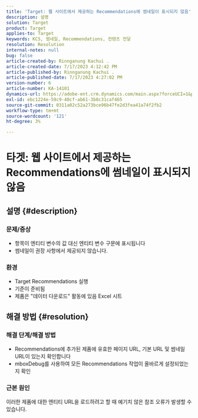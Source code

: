 ```yaml
---
title: 'Target: 웹 사이트에서 제공하는 Recommendations에 썸네일이 표시되지 않음'
description: 설명
solution: Target
product: Target
applies-to: Target
keywords: KCS, 썸네일, Recommendations, 컨텐츠 전달
resolution: Resolution
internal-notes: null
bug: false
article-created-by: Rinnganung Kachui .
article-created-date: 7/17/2023 4:12:42 PM
article-published-by: Rinnganung Kachui .
article-published-date: 7/17/2023 4:27:02 PM
version-number: 6
article-number: KA-14101
dynamics-url: https://adobe-ent.crm.dynamics.com/main.aspx?forceUCI=1&pagetype=entityrecord&etn=knowledgearticle&id=80efc5c0-bc24-ee11-9cbe-6045bd006268
exl-id: ebc1224e-59c9-40cf-ab61-3b8c31caf465
source-git-commit: 0311a02c52a273bce96b47fe2d3fea41a74f2fb2
workflow-type: tm+mt
source-wordcount: '121'
ht-degree: 3%

---
```


# 타겟: 웹 사이트에서 제공하는 Recommendations에 썸네일이 표시되지 않음

## 설명 {#description}




### 문제/증상



- 항목이 엔티티 변수의 값 대신 엔티티 변수 구문에 표시됩니다
- 썸네일이 권장 사항에서 제공되지 않습니다.




### 환경



- Target Recommendations 실행
- 기준이 준비됨
- 제품은 &quot;데이터 다운로드&quot; 활동에 있음 Excel 시트



## 해결 방법 {#resolution}




### 해결 단계/해결 방법



- Recommendations에 추가된 제품에 유효한 페이지 URL, 기본 URL 및 썸네일 URL이 있는지 확인합니다
- mboxDebug를 사용하여 모든 Recommendations 작업이 올바르게 설정되었는지 확인




### 근본 원인



이러한 제품에 대한 엔티티 URL을 로드하려고 할 때 예기치 않은 참조 오류가 발생할 수 있습니다.

